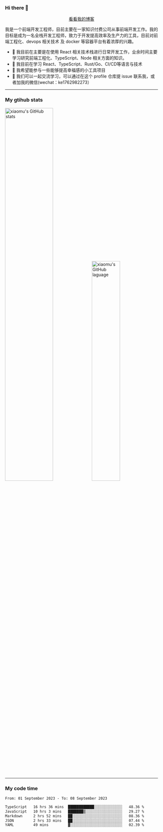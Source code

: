 ### Hi there 👋

<p align="center">
  <a href="https://real-jacket.github.io">看看我的博客</a>
</p>

我是一个前端开发工程师，目前主要在一家知识付费公司从事前端开发工作。我的目标是成为一名全栈开发工程师，致力于开发提高效率及生产力的工具，目前对前端工程化、devops 相关技术 及 docker 等容器平台有着浓厚的兴趣。

- 🔭 我目前在主要是在使用 React 相关技术栈进行日常开发工作，业余时间主要学习研究前端工程化、TypeScript、Node 相关方面的知识。
- 🌱 我目前在学习 React、TypeScript、Rust/Go、CI/CD等语言与技术
- 👯 我希望能参与一些能够提高幸福感的小工具项目
- 💬 我们可以一起交流学习，可以通过在这个 profile 仓库提 issue 联系我，或者加我的微信(wechat：ke1762982273）

***

### My gtihub stats

<a><img src="https://github-readme-stats-git-masterrstaa-rickstaa.vercel.app/api?username=real-jacket&&show_icons=true" title="xiaomu's GitHub stats" alt="xiaomu's GitHub stats" style="width:56%;"/></a>
<a><img src="https://github-readme-stats-git-masterrstaa-rickstaa.vercel.app/api/top-langs/?username=real-jacket&layout=compact" title="xiaomu's GitHub laguage" alt="xiaomu's GitHub laguage" style="width:43%;"/><a/>

***

### My code time

<!--START_SECTION:waka-->

```txt
From: 01 September 2023 - To: 08 September 2023

TypeScript   16 hrs 36 mins  ████████████░░░░░░░░░░░░░   48.36 %
JavaScript   10 hrs 3 mins   ███████▒░░░░░░░░░░░░░░░░░   29.27 %
Markdown     2 hrs 52 mins   ██░░░░░░░░░░░░░░░░░░░░░░░   08.36 %
JSON         2 hrs 33 mins   ██░░░░░░░░░░░░░░░░░░░░░░░   07.44 %
YAML         49 mins         ▓░░░░░░░░░░░░░░░░░░░░░░░░   02.39 %
```

<!--END_SECTION:waka-->
